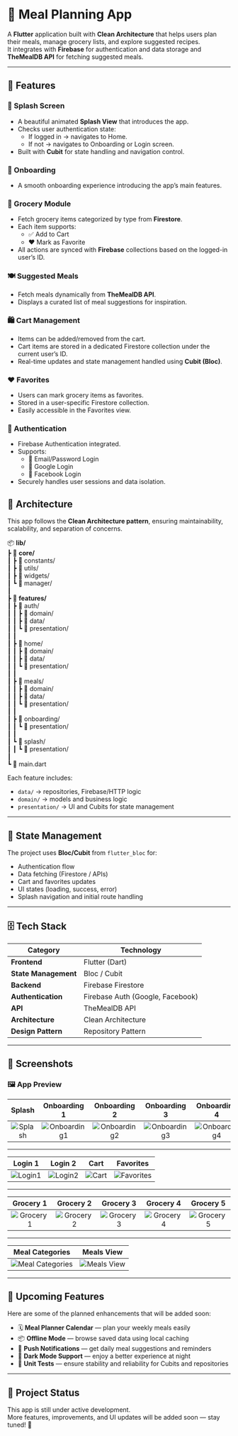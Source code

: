 # 🛒 Meal Planning App

A **Flutter** application built with **Clean Architecture** that helps users plan their meals, manage grocery lists, and explore suggested recipes.  
It integrates with **Firebase** for authentication and data storage and **TheMealDB API** for fetching suggested meals.

---

## 🚀 Features

### 🏁 Splash Screen
- A beautiful animated **Splash View** that introduces the app.
- Checks user authentication state:
  - If logged in → navigates to Home.
  - If not → navigates to Onboarding or Login screen.
- Built with **Cubit** for state handling and navigation control.

### 🧭 Onboarding
- A smooth onboarding experience introducing the app’s main features.  

### 🧾 Grocery Module
- Fetch grocery items categorized by type from **Firestore**.
- Each item supports:
  - ✅ Add to Cart
  - ❤️ Mark as Favorite
- All actions are synced with **Firebase** collections based on the logged-in user’s ID.

### 🍽 Suggested Meals
- Fetch meals dynamically from **TheMealDB API**.
- Displays a curated list of meal suggestions for inspiration.

### 🛍 Cart Management
- Items can be added/removed from the cart.
- Cart items are stored in a dedicated Firestore collection under the current user’s ID.
- Real-time updates and state management handled using **Cubit (Bloc)**.

### ❤️ Favorites
- Users can mark grocery items as favorites.
- Stored in a user-specific Firestore collection.
- Easily accessible in the Favorites view.

### 👤 Authentication
- Firebase Authentication integrated.
- Supports:
  - 📧 Email/Password Login
  - 🔵 Google Login
  - 🔵 Facebook Login
- Securely handles user sessions and data isolation.

## 🧩 Architecture

This app follows the **Clean Architecture pattern**, ensuring maintainability, scalability, and separation of concerns.

📦 **lib/**  
 ┣ 📂 **core/**  
 ┃ ┣ 📂 constants/  
 ┃ ┣ 📂 utils/  
 ┃ ┣ 📂 widgets/  
 ┃ ┗ 📂 manager/  
 ┃  
 ┣ 📂 **features/**  
 ┃ ┣ 📂 auth/  
 ┃ ┃ ┣ 📂 domain/  
 ┃ ┃ ┣ 📂 data/  
 ┃ ┃ ┗ 📂 presentation/  
 ┃ ┃  
 ┃ ┣ 📂 home/  
 ┃ ┃ ┣ 📂 domain/  
 ┃ ┃ ┣ 📂 data/  
 ┃ ┃ ┗ 📂 presentation/  
 ┃ ┃  
 ┃ ┣ 📂 meals/  
 ┃ ┃ ┣ 📂 domain/  
 ┃ ┃ ┣ 📂 data/  
 ┃ ┃ ┗ 📂 presentation/  
 ┃ ┃  
 ┃ ┣ 📂 onboarding/  
 ┃ ┃ ┗ 📂 presentation/  
 ┃ ┃  
 ┃ ┗ 📂 splash/  
 ┃ ┃ ┗ 📂 presentation/  
 ┃  
 ┗ 📄 main.dart  

Each feature includes:
- `data/` → repositories, Firebase/HTTP logic  
- `domain/` → models and business logic  
- `presentation/` → UI and Cubits for state management
---

## 🧠 State Management
The project uses **Bloc/Cubit** from `flutter_bloc` for:
- Authentication flow
- Data fetching (Firestore / APIs)
- Cart and favorites updates
- UI states (loading, success, error)
- Splash navigation and initial route handling

---

## 🗄 Tech Stack

| Category | Technology |
|-----------|-------------|
| **Frontend** | Flutter (Dart) |
| **State Management** | Bloc / Cubit |
| **Backend** | Firebase Firestore |
| **Authentication** | Firebase Auth (Google, Facebook) |
| **API** | TheMealDB API |
| **Architecture** | Clean Architecture |
| **Design Pattern** | Repository Pattern |

---

## 📸 Screenshots

### 🖼 App Preview

|    Splash    | Onboarding 1 | Onboarding 2 | Onboarding 3 | Onboarding 4 |  
|:------------:|:------------:|:------------:|:------------:|:------------:|
| ![   Splash   ](assets/screens/splash.jpg) | ![Onboarding1](assets/screens/onboarding1.jpg) | ![Onboarding2](assets/screens/onboarding2.jpg) | ![Onboarding3](assets/screens/onboarding3.jpg) | ![Onboarding4](assets/screens/onboarding4.jpg) |

---

| Login 1 | Login 2 |   Cart   | Favorites |  
|:-------:|:-------:|:--------:|:---------:|
| ![Login1](assets/screens/login1.jpg) | ![Login2](assets/screens/login2.jpg) | ![Cart](assets/screens/cart.jpg) | ![Favorites](assets/screens/favorites.jpg) |  

---

| Grocery 1 | Grocery 2 | Grocery 3 | Grocery 4 | Grocery 5 |  
|:---------:|:---------:|:---------:|:---------:|:---------:|
| ![Grocery1](assets/screens/grocery1.jpg) | ![Grocery2](assets/screens/grocery2.jpg) | ![Grocery3](assets/screens/grocery3.jpg) | ![Grocery4](assets/screens/grocery4.jpg) | ![Grocery5](assets/screens/grocery5.jpg) |  

---

| Meal Categories | Meals View |  
|:---------------:|:----------:|  
| ![Meal Categories](assets/screens/meal_categories.jpg) | ![Meals View](assets/screens/meals_view.jpg) |  

---
## 🚀 Upcoming Features

Here are some of the planned enhancements that will be added soon:

- 🗓️ **Meal Planner Calendar** — plan your weekly meals easily  
- 📦 **Offline Mode** — browse saved data using local caching  
- 🔔 **Push Notifications** — get daily meal suggestions and reminders  
- 🌙 **Dark Mode Support** — enjoy a better experience at night  
- 🧪 **Unit Tests** — ensure stability and reliability for Cubits and repositories  

---

## 🚧 Project Status
This app is still under active development.  
More features, improvements, and UI updates will be added soon — stay tuned! 🌱
